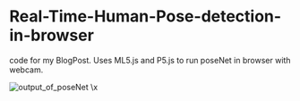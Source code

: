 # Real-Time-Human-Pose-detection-in-browser
code for my BlogPost. Uses ML5.js and P5.js to run poseNet in browser with webcam.

![output_of_poseNet](mj5_output.gif)
\x